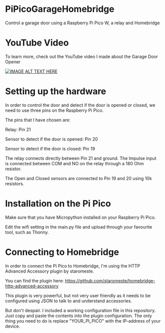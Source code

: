 # PiPicoGarageHomebridge
Control a garage door using a Raspberry Pi Pico W, a relay and Homebridge

# YouTube Video
To learn more, check out the YouTube video I made about the Garage Door Opener

[![IMAGE ALT TEXT HERE](https://img.youtube.com/vi/-h3uSNCeCGY/0.jpg)](https://www.youtube.com/watch?v=-h3uSNCeCGY)

# Setting up the hardware
In order to control the door and detect if the door is opened or closed, we need to use three pins on the Raspberry Pi Pico.

The pins that I have chosen are:

Relay: Pin 21

Sensor to detect if the door is opened: Pin 20

Sensor to detect if the door is closed: Pin 19

The relay connects directly between Pin 21 and ground. The Impulse input is connected between COM and NO on the relay through a 180 Ohm resistor.

The Open and Closed sensors are connected to Pin 19 and 20 using 10k resistors.

# Installation on the Pi Pico

Make sure that you have Micropython installed on your Raspberry Pi Pico.

Edit the wifi setting in the main.py file and upload through your favourite tool, such as Thonny.

# Connecting to Homebridge

In order to connect the Pi Pico to Homebridge, I'm using the HTTP Advanced Accessory plugin by staromeste.

You can find the plugin here: https://github.com/staromeste/homebridge-http-advanced-accessory

This plugin is very powerful, but not very user friendly as it needs to be configured using JSON to talk to and understand accessories.

But don't despair. I included a working configuration file in this repository. Just copy and paste the contents into the plugin configuration. The only thing you need to do is replace "YOUR_PI_PICO" with the IP-address of your device.
